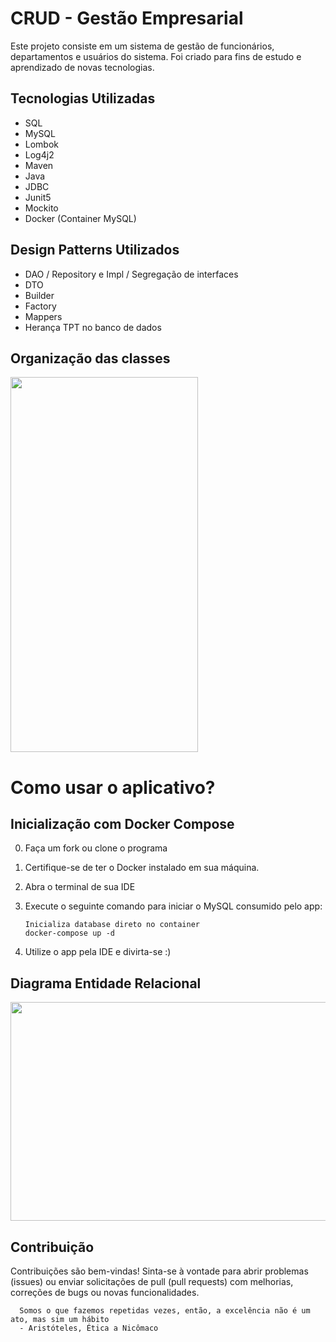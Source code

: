 # CRUD - Gestão Empresarial
Este projeto consiste em um sistema de gestão de funcionários, departamentos e usuários do sistema. Foi criado para fins de estudo e aprendizado de novas tecnologias.

## Tecnologias Utilizadas
- SQL
- MySQL
- Lombok
- Log4j2
- Maven
- Java
- JDBC
- Junit5
- Mockito
- Docker (Container MySQL)

## Design Patterns Utilizados
- DAO / Repository e Impl / Segregação de interfaces
- DTO
- Builder
- Factory
- Mappers
- Herança TPT no banco de dados

## Organização das classes
<img src='https://github.com/RayanArgolo03/crud-jdbc-mysql-1/assets/113947677/86a378c2-a4ae-4909-811a-c25e738eb690' width='300' height='600'></img>

# Como usar o aplicativo?
## Inicialização com Docker Compose

0. Faça um fork ou clone o programa

1. Certifique-se de ter o Docker instalado em sua máquina.

2. Abra o terminal de sua IDE

3. Execute o seguinte comando para iniciar o MySQL consumido pelo app:

   ```
   Inicializa database direto no container
   docker-compose up -d
    ```
4. Utilize o app pela IDE e divirta-se :)

## Diagrama Entidade Relacional

<img src='https://github.com/RayanArgolo03/crud-jdbc-mysql-1/assets/113947677/ed7dce62-dbd9-4c87-a4bb-d95248b45d9b' width='600' height='350'></img>

## Contribuição
Contribuições são bem-vindas! Sinta-se à vontade para abrir problemas (issues) ou enviar solicitações de pull (pull requests) com melhorias, correções de bugs ou novas funcionalidades.

```
  Somos o que fazemos repetidas vezes, então, a excelência não é um ato, mas sim um hábito
  - Aristóteles, Ética a Nicômaco
```


